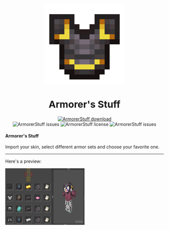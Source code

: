 <div align=center>
	<img src="icon-big.png" width="256" height="256" alt="Tasky logo">
	<br>
	<h1 style="font-size:30px">Armorer's Stuff</h1>
	<a href="https://github.com/falseme/ArmorerStuff/releases/latest">
		<img src="https://img.shields.io/badge/armorer_stuff-download-informational?style=for-the-badge&logo=DocuSign&logoColor=fff" alt="ArmorerStuff download">
	</a>
	<br>
	<img src="https://img.shields.io/github/issues/falseme/ArmorerStuff?style=for-the-badge&label=issues" alt="ArmorerStuff issues">
	<img src="https://img.shields.io/github/license/falseme/ArmorerStuff?style=for-the-badge&label=license" alt="ArmorerStuff license">
	<img src="https://img.shields.io/github/release/falseme/ArmorerStuff?style=for-the-badge&label=version" alt="ArmorerStuff issues">
</div>

#### Armorer's Stuff

Import your skin, select different armor sets and choose your favorite one.

------------

Here's a preview:

<img src="demo.png" width="50%" alt="ArmorerStuff preview">
